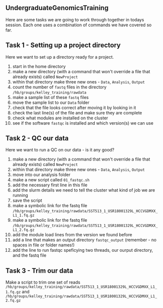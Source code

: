 ## UndergraduateGenomicsTraining

Here are some tasks we are going to work through together in todays session. Each one uses a combination of commands we have covered so far. 

## Task 1 - Setting up a project directory

Here we want to set up a directory ready for a project. 
1. start in the home directory 
2. make a new directory (with a command that won't override a file that already exists) called `NewProject`
3. within that directory make three new ones - `Data`, `Analysis`, `Output`
4. count the number of `fastq` files in the directory `/hb/groups/kelley_training/rawdata`
5. make a sample list of these `fastq` files
6. move the sample list to our `Data` folder
7. check that the file looks correct after moving it by looking in it
8. check the last line(s) of the file and make sure they are complete
9. check what modules are installed on the cluster
10. see if the software `fastqc` is installed and which version(s) we can use


## Task 2 - QC our data

Here we want to run a QC on our data - is it any good? 
1. make a new directory (with a command that won't override a file that already exists) called `NewProject`
2. within that directory make three new ones - `Data`, `Analysis`, `Output`
3. move into our analysis folder
4. make a new script called `01_fastqc.sh`
5. add the necessary first line in this file
6. add the slurm details we need to tell the cluster what kind of job we are running
7. save the script
8. make a symbolic link for the fastq file `/hb/groups/kelley_training/rawdata/SST513_1_USR18001329L_HCCVGDMXX_L1_1.fq.gz`
9. make a symbolic link for the fastq file `/hb/groups/kelley_training/rawdata/SST513_1_USR18001329L_HCCVGDMXX_L1_2.fq.gz`
10. add the module load lines from the version we found before
11. add a line that makes an output directory `fastqc_output` (remember - no spaces in file or folder names!)
12. add the line to run fastqc speficying two threads, our ourput directory, and the fastq file


## Task 3 - Trim our data

Make a script to trim one set of reads `/hb/groups/kelley_training/rawdata/SST513_1_USR18001329L_HCCVGDMXX_L1_1.fq.gz` and `/hb/groups/kelley_training/rawdata/SST513_1_USR18001329L_HCCVGDMXX_L1_2.fq.gz`
